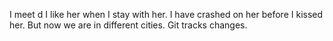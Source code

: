 I meet d
I like her when I stay with her.
I have crashed on her before I kissed her.
But now we are in different cities.
Git tracks changes.
